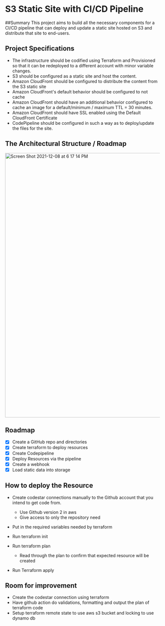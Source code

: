 # S3 Static Site with CI/CD Pipeline

##Summary
This project aims to build all the necessary components for a CI/CD pipeline that can deploy and update a static site hosted on S3 and distribute that site to end-users.

## Project Specifications

* The infrastructure should be codified using Terraform and Provisioned so that it can be redeployed to a different account with minor variable changes.
* S3 should be configured as a static site and host the content.
* Amazon CloudFront should be configured to distribute the content from the S3 static site
* Amazon CloudFront's default behavior should be configured to not cache
* Amazon CloudFront should have an additional behavior configured to cache an image for a default/minimum / maximum TTL = 30 minutes.
* Amazon CloudFront should have SSL enabled using the Default CloudFront Certificate
* CodePipeline should be configured in such a way as to deploy/update the files for the site.


## The Architectural Structure / Roadmap
<img width="861" alt="Screen Shot 2021-12-08 at 6 17 14 PM" src="https://user-images.githubusercontent.com/80710703/145311618-f49f2d9f-8471-484b-a18b-bac870dbe1a2.png">



## Roadmap

* [X] Create a GitHub repo and directories
* [X] Create terraform to deploy resources
* [X] Create Codepipeline
* [X] Deploy Resources via the pipeline
* [X] Create a webhook
* [X] Load static data into storage

## How to deploy the Resource

- Create codestar connections manually to the Github account that you intend to get code from.
    - Use Github version 2 in aws
    - Give access to only the repository need

- Put in the required variables needed by terraform
- Run terraform init
- Run terraform plan
    - Read through the plan to confirm that expected resource will be created
- Run Terraform apply


## Room for improvement
- Create the codestar connection using terraform
- Have github action do validations, formatting and output the plan of terraform code
- Setup terraform remote state to use aws s3 bucket and locking to use dynamo db
